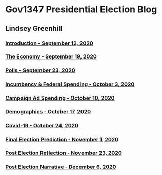 # Gov1347 Presidential Election Blog
## Lindsey Greenhill

### [Introduction - September 12, 2020](intro.md)

### [The Economy - September 19, 2020](Econ.md)

### [Polls - September 23, 2020](polls.md)

### [Incumbency & Federal Spending - October 3, 2020](inc.md)

### [Campaign Ad Spending - October 10, 2020](air_war.md)

### [Demographics - October 17, 2020](demographics.md)

### [Covid-19 - October 24, 2020](shocks.md)

### [Final Election Prediction - November 1, 2020](final_prediction.md)

### [Post Election Reflection - November 23, 2020](reflection.md)

### [Post Election Narrative - December 6, 2020](narrative.md)
